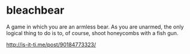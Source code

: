 # bleachbear
A game in which you are an armless bear. As you are unarmed, the only logical thing to do is to, of course, shoot honeycombs with a fish gun.

http://is-it-ti.me/post/90184773323/
